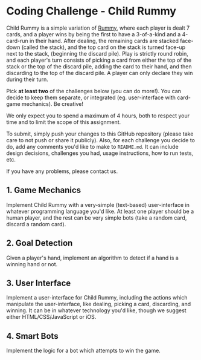 # Coding Challenge - Child Rummy

Child Rummy is a simple variation of [Rummy](http://en.wikipedia.org/wiki/Rummy),
where each player is dealt 7 cards,
and a player wins by being the first to have a 3-of-a-kind and a 4-card-run in
their hand. After dealing, the remaining cards are stacked face-down (called
the stack), and the top card on the stack is turned face-up next to the stack,
(beginning the discard pile). Play is strictly round robin, and each player's
turn consists of picking a card from either the top of the stack or the top
of the discard pile, adding the card to their hand, and then discarding to the
top of the discard pile. A player can only declare they win during their turn.

Pick **at least two** of the challenges below (you can do more!). You can
decide to keep them separate, or integrated (eg. user-interface with card-game
mechanics). Be creative!

We only expect you to spend a maximum of 4 hours, both to respect your time
and to limit the scope of this assignment.

To submit, simply push your changes to this GitHub repository (please take care
to not push or share it publicly). Also, for each challenge you decide to do,
add any comments you'd like to make to `README.md`. It can include design
decisions, challenges you had, usage instructions, how to run tests, etc.

If you have any problems, please contact us.


## 1. Game Mechanics

Implement Child Rummy with a very-simple (text-based) user-interface in
whatever programming language you'd like. At least one player should be a human
player, and the rest can be very simple bots (take a random card, discard a
random card).

## 2. Goal Detection

Given a player's hand, implement an algorithm to detect if a hand is a winning
hand or not.

## 3. User Interface

Implement a user-interface for Child Rummy, including the actions which
manipulate the user-interface, like dealing, picking a card, discarding,
and winning. It can be in whatever technology you'd like, though we suggest either
HTML/CSS/JavaScript or iOS.

## 4. Smart Bots

Implement the logic for a bot which attempts to win the game. 

